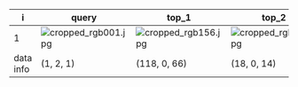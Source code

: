 | i | query | top_1 | top_2 | top_3 | top_4 | top_5 |
| --- | --- | --- | --- | --- | --- | --- |
| 1 | ![cropped_rgb001.jpg](F:\0_DATA\1_DATA\Datasets\PRCC\rgb\test\C\001\cropped_rgb001.jpg) | ![cropped_rgb156.jpg](F:\0_DATA\1_DATA\Datasets\PRCC\rgb\test\A\118\cropped_rgb156.jpg) | ![cropped_rgb198.jpg](F:\0_DATA\1_DATA\Datasets\PRCC\rgb\test\A\018\cropped_rgb198.jpg) | ![cropped_rgb163.jpg](F:\0_DATA\1_DATA\Datasets\PRCC\rgb\test\A\118\cropped_rgb163.jpg) | ![cropped_rgb343.jpg](F:\0_DATA\1_DATA\Datasets\PRCC\rgb\test\A\018\cropped_rgb343.jpg) | ![cropped_rgb325.jpg](F:\0_DATA\1_DATA\Datasets\PRCC\rgb\test\A\118\cropped_rgb325.jpg) |
| data info | (1, 2, 1) | (118, 0, 66) | (18, 0, 14) | (118, 0, 66) | (18, 0, 14) | (118, 0, 66) |
